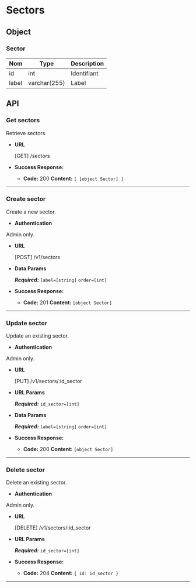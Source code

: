 # Sectors

## Object

### Sector

**Nom**               | **Type**      | **Description** 
----------------------|-------------  |-------------------
id                    | int           | Identifiant
label                 | varchar(255)  | Label

## API

### Get sectors

 Retrieve sectors.

* **URL**

  [GET] /sectors

* **Success Response:**

  * **Code:** 200
    **Content:** `[ [object Sector] ]`

---

### Create sector

 Create a new sector.

* **Authentication**

Admin only.

* **URL**

  [POST] /v1/sectors

* **Data Params**

  ***Required:***
   `label=[string]`
   `order=[int]`

* **Success Response:**

  * **Code:** 201
    **Content:** `[object Sector]`

---

### Update sector

 Update an existing sector.

* **Authentication**

Admin only.

* **URL**

  [PUT] /v1/sectors/:id_sector

*  **URL Params**

   ***Required:***
   `id_sector=[int]`

* **Data Params**

  ***Required:***
   `label=[string]`
   `order=[int]`

* **Success Response:**

  * **Code:** 200
    **Content:** `[object Sector]`

---

### Delete sector

 Delete an existing sector.

* **Authentication**

Admin only.

* **URL**

  [DELETE] /v1/sectors/:id_sector

*  **URL Params**

   ***Required:***
   `id_sector=[int]`

* **Success Response:**

  * **Code:** 204 
    **Content:** `{ id: id_sector }`

---